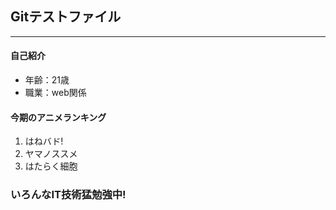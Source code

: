 ## Gitテストファイル

---

#### 自己紹介

* 年齢：21歳
* 職業：web関係


#### 今期のアニメランキング
1. はねバド!
2. ヤマノススメ
3. はたらく細胞

### いろんなIT技術猛勉強中!
